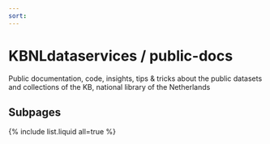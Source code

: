 ```yaml
---
sort: 
---
```


# KBNLdataservices / public-docs 
Public documentation, code, insights, tips &amp; tricks about the public datasets and collections of the KB, national library of the Netherlands 

## Subpages
{% include list.liquid all=true %}